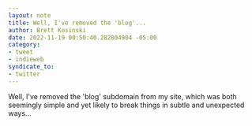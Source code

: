 ```yaml
---
layout: note
title: Well, I've removed the 'blog'...
author: Brett Kosinski
date: 2022-11-19 00:50:40.282804904 -05:00
category:
- tweet
- indieweb
syndicate_to:
- twitter
---
```

Well, I've removed the 'blog' subdomain from my site, which was both seemingly simple and yet likely to break things in subtle and unexpected ways...